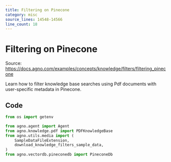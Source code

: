 ```yaml
---
title: Filtering on Pinecone
category: misc
source_lines: 14548-14566
line_count: 18
---
```


# Filtering on Pinecone
Source: https://docs.agno.com/examples/concepts/knowledge/filters/filtering_pinecone

Learn how to filter knowledge base searches using Pdf documents with user-specific metadata in Pinecone.

## Code

```python
from os import getenv

from agno.agent import Agent
from agno.knowledge.pdf import PDFKnowledgeBase
from agno.utils.media import (
    SampleDataFileExtension,
    download_knowledge_filters_sample_data,
)
from agno.vectordb.pineconedb import PineconeDb

